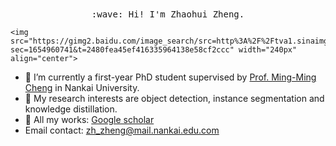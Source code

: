 <p align="center">
  <br><br>
  <samp>
    :wave: Hi! I'm Zhaohui Zheng.
    
    <img src="https://gimg2.baidu.com/image_search/src=http%3A%2F%2Ftva1.sinaimg.cn%2Flarge%2F6e3e5b9bgy1g3gu3otp26g208r08qe6r.gif&refer=http%3A%2F%2Ftva1.sinaimg.cn&app=2002&size=f9999,10000&q=a80&n=0&g=0n&fmt=auto?sec=1654960741&t=2480fea45ef416335964138e58cf2ccc" width="240px" align="center">
  </samp>
</p>

- 🔭 I’m currently a first-year PhD student supervised by [Prof. Ming-Ming Cheng](https://mmcheng.net) in Nankai University.
- 🌱 My research interests are object detection, instance segmentation and knowledge distillation.
- 💬 All my works: [Google scholar](https://scholar.google.com/citations?user=0X71NDYAAAAJ&hl=zh-CN&oi=ao)
-  Email contact: zh_zheng@mail.nankai.edu.com
